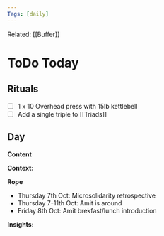 ```yaml
---
Tags: [daily]
---
```

Related: [[Buffer]]
# ToDo Today

## Rituals
- [ ] 1 x 10 Overhead press with 15lb kettlebell
- [ ] Add a single triple to [[Triads]]

## Day
**Content**


**Context:**


**Rope**
- Thursday 7th Oct: Microsolidarity retrospective
- Thursday 7-11th Oct: Amit is around
- Friday 8th Oct: Amit brekfast/lunch introduction

**Insights:**